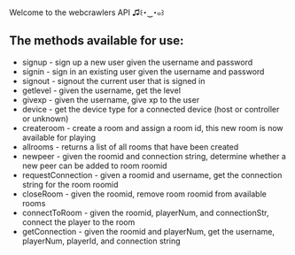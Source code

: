Welcome to the webcrawlers API ♫꒰･‿･๑꒱

## The methods available for use:
* signup - sign up a new user given the username and password
* signin - sign in an existing user given the username and password
* signout - signout the current user that is signed in
* getlevel - given the username, get the level
* givexp - given the username, give xp to the user
* device - get the device type for a connected device (host or controller or unknown)
* createroom - create a room and assign a room id, this new room is now available for playing
* allrooms - returns a list of all rooms that have been created
* newpeer - given the roomid and connection string, determine whether a new peer can be added to room roomid
* requestConnection - given a roomid and username, get the connection string for the room roomid
* closeRoom - given the roomid, remove room roomid from available rooms
* connectToRoom - given the roomid, playerNum, and connectionStr, connect the player to the room
* getConnection - given the roomid and playerNum, get the username, playerNum, playerId, and connection string
